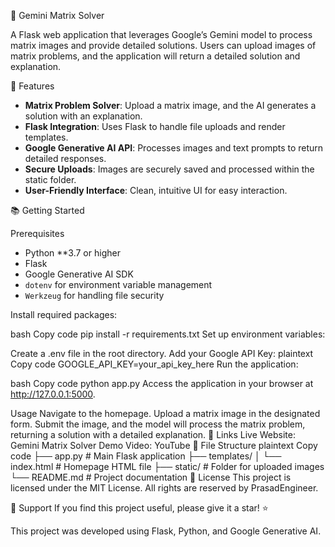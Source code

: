 🌟 Gemini Matrix Solver

A Flask web application that leverages Google’s Gemini model to process matrix images and provide detailed solutions. Users can upload images of matrix problems, and the application will return a detailed solution and explanation.

 🚀 Features

- **Matrix Problem Solver**: Upload a matrix image, and the AI generates a solution with an explanation.
- **Flask Integration**: Uses Flask to handle file uploads and render templates.
- **Google Generative AI API**: Processes images and text prompts to return detailed responses.
- **Secure Uploads**: Images are securely saved and processed within the static folder.
- **User-Friendly Interface**: Clean, intuitive UI for easy interaction.

 📚 Getting Started

 Prerequisites

- Python **3.7 or higher
- Flask
- Google Generative AI SDK
- `dotenv` for environment variable management
- `Werkzeug` for handling file security

Install required packages:

bash
Copy code
pip install -r requirements.txt
Set up environment variables:

Create a .env file in the root directory.
Add your Google API Key:
plaintext
Copy code
GOOGLE_API_KEY=your_api_key_here
Run the application:

bash
Copy code
python app.py
Access the application in your browser at http://127.0.0.1:5000.

Usage
Navigate to the homepage.
Upload a matrix image in the designated form.
Submit the image, and the model will process the matrix problem, returning a solution with a detailed explanation.
🔗 Links
Live Website: Gemini Matrix Solver
Demo Video: YouTube
📂 File Structure
plaintext
Copy code
├── app.py                # Main Flask application
├── templates/
│   └── index.html        # Homepage HTML file
├── static/               # Folder for uploaded images
└── README.md             # Project documentation
📝 License
This project is licensed under the MIT License. All rights are reserved by PrasadEngineer.

🌟 Support
If you find this project useful, please give it a star! ⭐

This project was developed using Flask, Python, and Google Generative AI.

